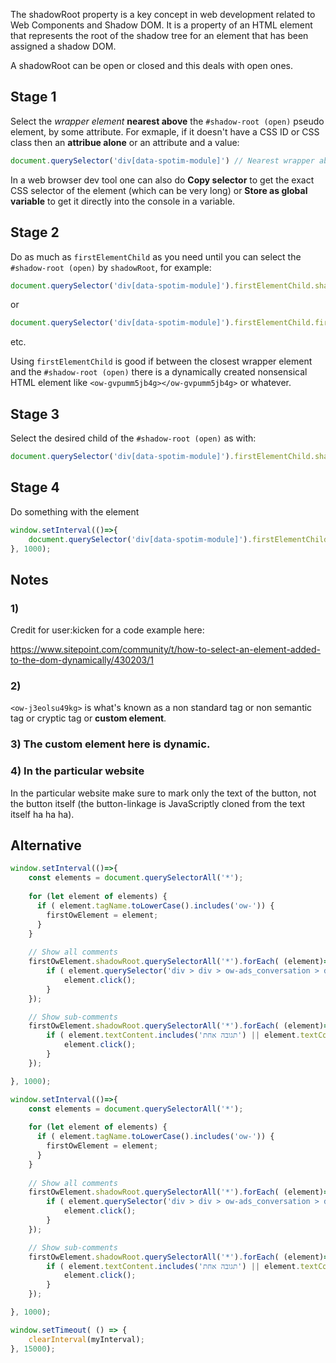 The shadowRoot property is a key concept in web development related to Web Components and Shadow DOM. It is a property of an HTML element that represents the root of the shadow tree for an element that has been assigned a shadow DOM.

A shadowRoot can be open or closed and this deals with open ones.

## Stage 1

Select the *wrapper element* **nearest above** the `#shadow-root (open)` pseudo element, by some attribute. For exmaple, if it doesn't have a CSS ID or CSS class then an **attribue alone** or an attribute and a value:

```js
document.querySelector('div[data-spotim-module]') // Nearest wrapper above an open shadow root pseudo element;
```

In a web browser dev tool one can also do **Copy selector** to get the exact CSS selector of the element (which can be very long) or **Store as global variable** to get it directly into the console in a variable.

## Stage 2

Do as much as `firstElementChild` as you need until you can select the `#shadow-root (open)` by `shadowRoot`, for example:

```js
document.querySelector('div[data-spotim-module]').firstElementChild.shadowRoot 
```

or

```js
document.querySelector('div[data-spotim-module]').firstElementChild.firstElementChild.shadowRoot
```

etc.

Using `firstElementChild` is good if between the closest wrapper element and the `#shadow-root (open)` there is a dynamically created nonsensical HTML element like `<ow-gvpumm5jb4g></ow-gvpumm5jb4g>` or whatever.

## Stage 3

Select the desired child of the `#shadow-root (open)` as with:

```js
document.querySelector('div[data-spotim-module]').firstElementChild.shadowRoot.querySelector('.Button__primary--11-4-12');
```

## Stage 4

Do something with the element

```js
window.setInterval(()=>{
    document.querySelector('div[data-spotim-module]').firstElementChild.shadowRoot.querySelector('.Button__primary--11-4-12').click();
}, 1000);
```

## Notes

### 1)

Credit for user:kicken for a code example here:

https://www.sitepoint.com/community/t/how-to-select-an-element-added-to-the-dom-dynamically/430203/1

### 2)

`<ow-j3eolsu49kg>` is what's known as a non standard tag or non semantic tag or cryptic tag or **custom element**.

### 3) The custom element here is dynamic.

### 4) In the particular website

In the particular website make sure to mark only the text of the button, not the button itself (the button-linkage is JavaScriptly cloned from the text itself ha ha ha).

## Alternative

```js
window.setInterval(()=>{
    const elements = document.querySelectorAll('*');
    
    for (let element of elements) {
      if ( element.tagName.toLowerCase().includes('ow-')) {
        firstOwElement = element;
      }
    }
    
    // Show all comments
    firstOwElement.shadowRoot.querySelectorAll('*').forEach( (element)=>{
        if ( element.querySelector('div > div > ow-ads_conversation > div > div > div > div > div > div > div.ToastWrapper__providerContainer--11-5-7 > div.spcv_conversation > div:nth-child(7) > div > button > span > span > span') ) {
            element.click();
        }
    });

    // Show sub-comments
    firstOwElement.shadowRoot.querySelectorAll('*').forEach( (element)=>{
        if ( element.textContent.includes('תגובה אחת') || element.textContent.includes('תגובות') ) {
            element.click();
        }
    });

}, 1000);

window.setInterval(()=>{
    const elements = document.querySelectorAll('*');
    
    for (let element of elements) {
      if ( element.tagName.toLowerCase().includes('ow-')) {
        firstOwElement = element;
      }
    }
    
    // Show all comments
    firstOwElement.shadowRoot.querySelectorAll('*').forEach( (element)=>{
        if ( element.querySelector('div > div > ow-ads_conversation > div > div > div > div > div > div > div.ToastWrapper__providerContainer--11-5-7 > div.spcv_conversation > div:nth-child(7) > div > button > span > span > span') ) {
            element.click();
        }
    });

    // Show sub-comments
    firstOwElement.shadowRoot.querySelectorAll('*').forEach( (element)=>{
        if ( element.textContent.includes('תגובה אחת') || element.textContent.includes('תגובות') ) {
            element.click();
        }
    });

}, 1000);

window.setTimeout( () => {
    clearInterval(myInterval);
}, 15000);
```
